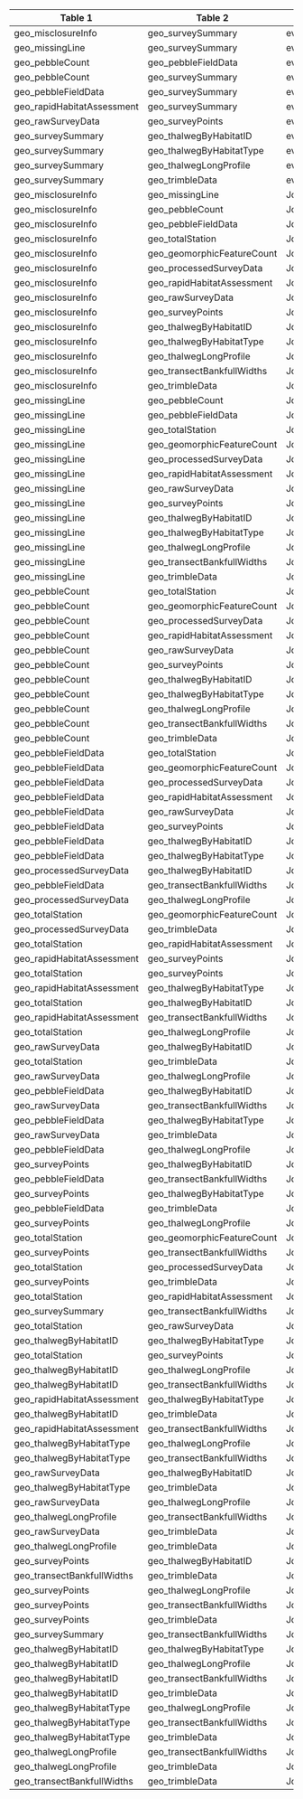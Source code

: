 |Table 1|Table 2|Join by field(s)|
|------------------|---------------------|------------------|
geo_misclosureInfo|geo_surveySummary|eventID,surveyEndDate|
geo_missingLine|geo_surveySummary|eventID,surveyEndDate|
geo_pebbleCount|geo_pebbleFieldData|eventID,surveyEndDate|
geo_pebbleCount|geo_surveySummary|eventID,surveyEndDate|
geo_pebbleFieldData|geo_surveySummary|eventID,surveyEndDate|
geo_rapidHabitatAssessment|geo_surveySummary|eventID,surveyEndDate|
geo_rawSurveyData|geo_surveyPoints|eventID,surveyEndDate,surveyPointID|
geo_surveySummary|geo_thalwegByHabitatID|eventID,surveyEndDate|
geo_surveySummary|geo_thalwegByHabitatType|eventID,surveyEndDate|
geo_surveySummary|geo_thalwegLongProfile|eventID,surveyEndDate|
geo_surveySummary|geo_trimbleData|eventID,surveyEndDate|
geo_misclosureInfo|geo_missingLine|Join not recommended|
geo_misclosureInfo|geo_pebbleCount|Join not recommended|
geo_misclosureInfo|geo_pebbleFieldData|Join not recommended|
geo_misclosureInfo|geo_totalStation|Join not recommended|
geo_misclosureInfo|geo_geomorphicFeatureCount|Join not recommended|
geo_misclosureInfo|geo_processedSurveyData|Join not recommended|
geo_misclosureInfo|geo_rapidHabitatAssessment|Join not recommended|
geo_misclosureInfo|geo_rawSurveyData|Join not recommended|
geo_misclosureInfo|geo_surveyPoints|Join not recommended|
geo_misclosureInfo|geo_thalwegByHabitatID|Join not recommended|
geo_misclosureInfo|geo_thalwegByHabitatType|Join not recommended|
geo_misclosureInfo|geo_thalwegLongProfile|Join not recommended|
geo_misclosureInfo|geo_transectBankfullWidths|Join not recommended|
geo_misclosureInfo|geo_trimbleData|Join not recommended|
geo_missingLine|geo_pebbleCount|Join not recommended|
geo_missingLine|geo_pebbleFieldData|Join not recommended|
geo_missingLine|geo_totalStation|Join not recommended|
geo_missingLine|geo_geomorphicFeatureCount|Join not recommended|
geo_missingLine|geo_processedSurveyData|Join not recommended|
geo_missingLine|geo_rapidHabitatAssessment|Join not recommended|
geo_missingLine|geo_rawSurveyData|Join not recommended|
geo_missingLine|geo_surveyPoints|Join not recommended|
geo_missingLine|geo_thalwegByHabitatID|Join not recommended|
geo_missingLine|geo_thalwegByHabitatType|Join not recommended|
geo_missingLine|geo_thalwegLongProfile|Join not recommended|
geo_missingLine|geo_transectBankfullWidths|Join not recommended|
geo_missingLine|geo_trimbleData|Join not recommended|
geo_pebbleCount|geo_totalStation|Join not recommended|
geo_pebbleCount|geo_geomorphicFeatureCount|Join not recommended|
geo_pebbleCount|geo_processedSurveyData|Join not recommended|
geo_pebbleCount|geo_rapidHabitatAssessment|Join not recommended|
geo_pebbleCount|geo_rawSurveyData|Join not recommended|
geo_pebbleCount|geo_surveyPoints|Join not recommended|
geo_pebbleCount|geo_thalwegByHabitatID|Join not recommended|
geo_pebbleCount|geo_thalwegByHabitatType|Join not recommended|
geo_pebbleCount|geo_thalwegLongProfile|Join not recommended|
geo_pebbleCount|geo_transectBankfullWidths|Join not recommended|
geo_pebbleCount|geo_trimbleData|Join not recommended|
geo_pebbleFieldData|geo_totalStation|Join not recommended|
geo_pebbleFieldData|geo_geomorphicFeatureCount|Join not recommended|
geo_pebbleFieldData|geo_processedSurveyData|Join not recommended|
geo_pebbleFieldData|geo_rapidHabitatAssessment|Join not recommended|
geo_pebbleFieldData|geo_rawSurveyData|Join not recommended|
geo_pebbleFieldData|geo_surveyPoints|Join not recommended|
geo_pebbleFieldData|geo_thalwegByHabitatID|Join not recommended|
geo_pebbleFieldData|geo_thalwegByHabitatType|Join not recommended|
geo_processedSurveyData|geo_thalwegByHabitatID|Join not recommended|
geo_pebbleFieldData|geo_transectBankfullWidths|Join not recommended|
geo_processedSurveyData|geo_thalwegLongProfile|Join not recommended|
geo_totalStation|geo_geomorphicFeatureCount|Join not recommended|
geo_processedSurveyData|geo_trimbleData|Join not recommended|
geo_totalStation|geo_rapidHabitatAssessment|Join not recommended|
geo_rapidHabitatAssessment|geo_surveyPoints|Join not recommended|
geo_totalStation|geo_surveyPoints|Join not recommended|
geo_rapidHabitatAssessment|geo_thalwegByHabitatType|Join not recommended|
geo_totalStation|geo_thalwegByHabitatID|Join not recommended|
geo_rapidHabitatAssessment|geo_transectBankfullWidths|Join not recommended|
geo_totalStation|geo_thalwegLongProfile|Join not recommended|
geo_rawSurveyData|geo_thalwegByHabitatID|Join not recommended|
geo_totalStation|geo_trimbleData|Join not recommended|
geo_rawSurveyData|geo_thalwegLongProfile|Join not recommended|
geo_pebbleFieldData|geo_thalwegByHabitatID|Join not recommended|
geo_rawSurveyData|geo_transectBankfullWidths|Join not recommended|
geo_pebbleFieldData|geo_thalwegByHabitatType|Join not recommended|
geo_rawSurveyData|geo_trimbleData|Join not recommended|
geo_pebbleFieldData|geo_thalwegLongProfile|Join not recommended|
geo_surveyPoints|geo_thalwegByHabitatID|Join not recommended|
geo_pebbleFieldData|geo_transectBankfullWidths|Join not recommended|
geo_surveyPoints|geo_thalwegByHabitatType|Join not recommended|
geo_pebbleFieldData|geo_trimbleData|Join not recommended|
geo_surveyPoints|geo_thalwegLongProfile|Join not recommended|
geo_totalStation|geo_geomorphicFeatureCount|Join not recommended|
geo_surveyPoints|geo_transectBankfullWidths|Join not recommended|
geo_totalStation|geo_processedSurveyData|Join not recommended|
geo_surveyPoints|geo_trimbleData|Join not recommended|
geo_totalStation|geo_rapidHabitatAssessment|Join not recommended|
geo_surveySummary|geo_transectBankfullWidths|Join not recommended|
geo_totalStation|geo_rawSurveyData|Join not recommended|
geo_thalwegByHabitatID|geo_thalwegByHabitatType|Join not recommended|
geo_totalStation|geo_surveyPoints|Join not recommended|
geo_thalwegByHabitatID|geo_thalwegLongProfile|Join not recommended|
geo_thalwegByHabitatID|geo_transectBankfullWidths|Join not recommended|
geo_rapidHabitatAssessment|geo_thalwegByHabitatType|Join not recommended|
geo_thalwegByHabitatID|geo_trimbleData|Join not recommended|
geo_rapidHabitatAssessment|geo_transectBankfullWidths|Join not recommended|
geo_thalwegByHabitatType|geo_thalwegLongProfile|Join not recommended|
geo_thalwegByHabitatType|geo_transectBankfullWidths|Join not recommended|
geo_rawSurveyData|geo_thalwegByHabitatID|Join not recommended|
geo_thalwegByHabitatType|geo_trimbleData|Join not recommended|
geo_rawSurveyData|geo_thalwegLongProfile|Join not recommended|
geo_thalwegLongProfile|geo_transectBankfullWidths|Join not recommended|
geo_rawSurveyData|geo_trimbleData|Join not recommended|
geo_thalwegLongProfile|geo_trimbleData|Join not recommended|
geo_surveyPoints|geo_thalwegByHabitatID|Join not recommended|
geo_transectBankfullWidths|geo_trimbleData|Join not recommended|
geo_surveyPoints|geo_thalwegLongProfile|Join not recommended|
geo_surveyPoints|geo_transectBankfullWidths|Join not recommended|
geo_surveyPoints|geo_trimbleData|Join not recommended|
geo_surveySummary|geo_transectBankfullWidths|Join not recommended|
geo_thalwegByHabitatID|geo_thalwegByHabitatType|Join not recommended|
geo_thalwegByHabitatID|geo_thalwegLongProfile|Join not recommended|
geo_thalwegByHabitatID|geo_transectBankfullWidths|Join not recommended|
geo_thalwegByHabitatID|geo_trimbleData|Join not recommended|
geo_thalwegByHabitatType|geo_thalwegLongProfile|Join not recommended|
geo_thalwegByHabitatType|geo_transectBankfullWidths|Join not recommended|
geo_thalwegByHabitatType|geo_trimbleData|Join not recommended|
geo_thalwegLongProfile|geo_transectBankfullWidths|Join not recommended|
geo_thalwegLongProfile|geo_trimbleData|Join not recommended|
geo_transectBankfullWidths|geo_trimbleData|Join not recommended|
